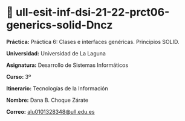 # 📄 ull-esit-inf-dsi-21-22-prct06-generics-solid-Dncz

**Práctica:** Práctica 6: Clases e interfaces genéricas. Principios SOLID.

**Universidad:** Universidad de La Laguna

**Asignatura:** Desarrollo de Sistemas Informáticos

**Curso:** 3º

**Itinerario:** Tecnologías de la Información

**Nombre:** Dana B. Choque Zárate

**Correo:** alu0101328348@ull.edu.es
